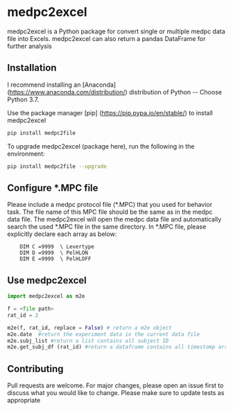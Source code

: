 # medpc2excel

medpc2excel is a Python package for convert single or multiple medpc data file into Excels. 
medpc2excel can also return a pandas DataFrame for further analysis

## Installation

I recommend installing an [Anaconda] (https://www.anaconda.com/distribution/) distribution of Python -- Choose Python 3.7. 

Use the package manager [pip] (https://pip.pypa.io/en/stable/) to install medpc2excel

```bash
pip install medpc2file
```

To upgrade medpc2excel (package here), run the following in the environment:
```bash
pip install medpc2file --upgrade
```

## Configure *.MPC file

Please include a medpc protocol file (*.MPC) that you used for behavior task.
The file name of this MPC file should be the same as in the medpc data file.
The medpc2excel will open the medpc data file and automatically search the used *.MPC file in the same directory.
In *.MPC file, please explicitly declare each array as below:
```text
    DIM C =9999  \ Levertype                     
    DIM D =9999  \ PelHLON                       
    DIM E =9999  \ PelHLOFF                      
```

## Use medpc2excel

```python
import medpc2excel as m2e 

f = <file path>
rat_id = 2

m2e(f, rat_id, replace = False) # return a m2e object
m2e.date  #return the experiment data in the current data file
m2e.subj_list #return a list contains all subject ID
m2e.get_subj_df (rat_id) #return a dataframe contains all timestamp arrays for rat #2
```

## Contributing

Pull requests are welcome. For major changes, please open an issue first to discuss what you would like to change. 
Please make sure to update tests as appropriate

